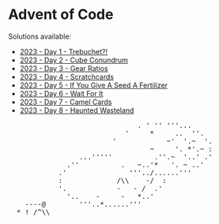 # Advent of Code

Solutions available:
- [2023 - Day 1 - Trebuchet?!](https://adventofcode.com/2023/day/1)
- [2023 - Day 2 - Cube Conundrum](https://adventofcode.com/2023/day/2)
- [2023 - Day 3 - Gear Ratios](https://adventofcode.com/2023/day/3)
- [2023 - Day 4 - Scratchcards](https://adventofcode.com/2023/day/4)
- [2023 - Day 5 - If You Give A Seed A Fertilizer](https://adventofcode.com/2023/day/5)
- [2023 - Day 6 - Wait For It](https://adventofcode.com/2023/day/6)
- [2023 - Day 7 - Camel Cards](https://adventofcode.com/2023/day/7)
- [2023 - Day 8 - Haunted Wasteland](https://adventofcode.com/2023/day/8)

<pre>
                               . ' '' '''...     
                            '     *     ..  ''.    
                         '            ~'  '.~  '.
                                  ~     '. *'.~ :  
                 ...'''''          .''.~  '..' .'
              .''          .   ~..'*   '. ~ ..'    
            .'               '''../......'''     
            :             /\\    -/  :            
            '.            -   - /  .'            
              '..    -     -   *..'                
    ----@        '''..*......'''                   
  * ! /^\\                                         
</pre>